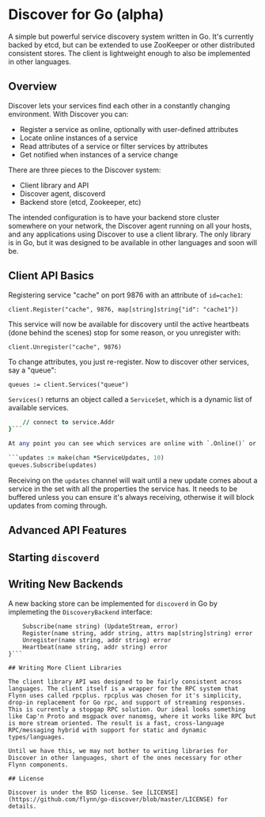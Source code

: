 # Discover for Go (alpha)

A simple but powerful service discovery system written in Go. It's currently backed by etcd, but can be
extended to use ZooKeeper or other distributed consistent stores. The client is lightweight enough to 
also be implemented in other languages.

## Overview

Discover lets your services find each other in a constantly changing environment. With Discover you can:

 * Register a service as online, optionally with user-defined attributes
 * Locate online instances of a service
 * Read attributes of a service or filter services by attributes
 * Get notified when instances of a service change

 There are three pieces to the Discover system:

 * Client library and API
 * Discover agent, discoverd
 * Backend store (etcd, Zookeeper, etc)

 The intended configuration is to have your backend store cluster somewhere on your network, the Discover agent running on all your hosts, and any applications using Discover to use a client library. The only library is in Go, but it was designed to be available in other languages and soon will be. 

## Client API Basics

Registering service "cache" on port 9876 with an attribute of `id=cache1`:

```client.Register("cache", 9876, map[string]string{"id": "cache1"})```

This service will now be available for discovery until the active heartbeats (done behind the scenes) stop for some reason, or you unregister with:

```client.Unregister("cache", 9876)```

To change attributes, you just re-register. Now to discover other services, say a "queue":

```queues := client.Services("queue")```

`Services()` returns an object called a `ServiceSet`, which is a dynamic list of available services.

```for service := range queues.Online() {
	// connect to service.Addr
}```

At any point you can see which services are online with `.Online()` or check if a service is now offline by looking in `.Offline()`. You can also get notified when services in your `ServiceSet` are updated:

```updates := make(chan *ServiceUpdates, 10)
queues.Subscribe(updates)
```

Receiving on the `updates` channel will wait until a new update comes about a service in the set with all the properties the service has. It needs to be buffered unless you can ensure it's always receiving, otherwise it will block updates from coming through.

## Advanced API Features

## Starting `discoverd`

## Writing New Backends

A new backing store can be implemented for `discoverd` in Go by implemeting the `DiscoveryBackend` interface:

```type DiscoveryBackend interface {
	Subscribe(name string) (UpdateStream, error)
	Register(name string, addr string, attrs map[string]string) error
	Unregister(name string, addr string) error
	Heartbeat(name string, addr string) error
}```

## Writing More Client Libraries

The client library API was designed to be fairly consistent across languages. The client itself is a wrapper for the RPC system that Flynn uses called rpcplus. rpcplus was chosen for it's simplicity, drop-in replacement for Go rpc, and support of streaming responses. This is currently a stopgap RPC solution. Our ideal looks something like Cap'n Proto and msgpack over nanomsg, where it works like RPC but is more stream oriented. The result is a fast, cross-language RPC/messaging hybrid with support for static and dynamic types/languages. 

Until we have this, we may not bother to writing libraries for Discover in other languages, short of the ones necessary for other Flynn components.

## License

Discover is under the BSD license. See [LICENSE](https://github.com/flynn/go-discover/blob/master/LICENSE) for details.